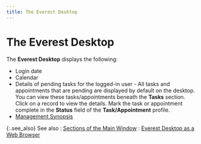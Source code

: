 ```yaml
---
title: The Everest Desktop
---
```


# The Everest Desktop


The **Everest Desktop** displays  the following:

- Login date
- Calendar
- Details of  pending tasks for the logged-in user - All tasks and appointments that  are pending are displayed by default on the desktop. You can view these  tasks/appointments beneath the **Tasks**  section. Click on a record to view the details. Mark the task or appointment  complete in the **Status** field of  the **Task/Appointment** profile.
- [Management  Synopsis]({{site.wwe_baseurl}}/everest-client/main-window/management-synopsis/the_management_synopsis.html)



{:.see_also}
See also
: [Sections  of the Main Window]({{site.wwe_baseurl}}/everest-client/main-window/sections_of_the_main_window.html)
: [Everest  Desktop as a Web Browser]({{site.wwe_baseurl}}/advanced-options/everest_desktop_as_a_web_browser.html)
